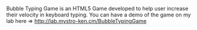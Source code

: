 Bubble Typing Game is an HTML5 Game developed to help user increase their velocity in keyboard typing. You can have a demo of the game on my lab here => http://lab.mystro-ken.cm/BubbleTypingGame 
